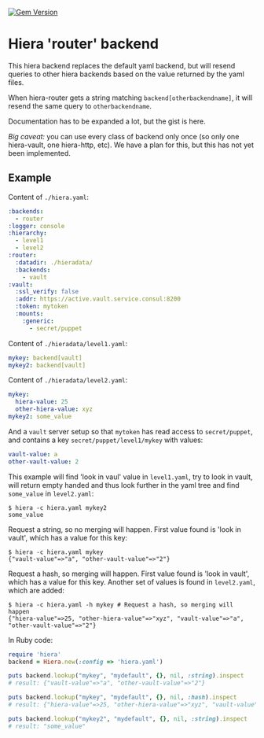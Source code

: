 [![Gem Version](https://badge.fury.io/rb/hiera-router.svg)](https://badge.fury.io/rb/hiera-router)

# Hiera 'router' backend

This hiera backend replaces the default yaml backend, but will resend queries to other hiera backends based on the value returned by the yaml files.

When hiera-router gets a string matching `backend[otherbackendname]`, it will resend the same query to `otherbackendname`.

Documentation has to be expanded a lot, but the gist is here.

*Big caveat:* you can use every class of backend only once (so only one hiera-vault, one hiera-http, etc). We have a plan for this, but this has not yet been implemented.

## Example

Content of `./hiera.yaml`:

```yaml
:backends:
  - router
:logger: console
:hierarchy:
  - level1
  - level2
:router:
  :datadir: ./hieradata/
  :backends:
    - vault
:vault:
  :ssl_verify: false
  :addr: https://active.vault.service.consul:8200
  :token: mytoken
  :mounts:
    :generic:
      - secret/puppet
```

Content of `./hieradata/level1.yaml`:

```yaml
mykey: backend[vault]
mykey2: backend[vault]
```

Content of `./hieradata/level2.yaml`:

```yaml
mykey:
  hiera-value: 25
  other-hiera-value: xyz
mykey2: some_value
```

And a `vault` server setup so that `mytoken` has read access to `secret/puppet`, and contains a key
`secret/puppet/level1/mykey` with values:

```yaml
vault-value: a
other-vault-value: 2
```

This example will find 'look in vaul' value in `level1.yaml`, try to look in vault, will return empty handed and thus
look further in the yaml tree and find `some_value` in `level2.yaml`:

```
$ hiera -c hiera.yaml mykey2
some_value
```

Request a string, so no merging will happen. First value found is 'look in vault', which has a value for this key:

```
$ hiera -c hiera.yaml mykey
{"vault-value"=>"a", "other-vault-value"=>"2"}
```

Request a hash, so merging will happen. First value found is 'look in vault', which has a value for this key. Another set of values is found in `level2.yaml`, which are added:

```
$ hiera -c hiera.yaml -h mykey # Request a hash, so merging will happen
{"hiera-value"=>25, "other-hiera-value"=>"xyz", "vault-value"=>"a", "other-vault-value"=>"2"}
```

In Ruby code:

```ruby
require 'hiera'
backend = Hiera.new(:config => 'hiera.yaml')

puts backend.lookup("mykey", "mydefault", {}, nil, :string).inspect
# result: {"vault-value"=>"a", "other-vault-value"=>"2"}

puts backend.lookup("mykey", "mydefault", {}, nil, :hash).inspect
# result: {"hiera-value"=>25, "other-hiera-value"=>"xyz", "vault-value"=>"a", "other-vault-value"=>"2"}

puts backend.lookup("mykey2", "mydefault", {}, nil, :string).inspect
# result: "some_value"
```
